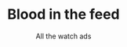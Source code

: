 ---
layout: ampgallery
title: Blood in the feed
subtitle: All the watch ads
folder: bloodinthefeed
---